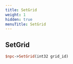 ```yaml
---
title: SetGrid
weight: 1
hidden: true
menuTitle: SetGrid
---
```

## SetGrid
```perl
$npc->SetGrid(int32 grid_id)
```